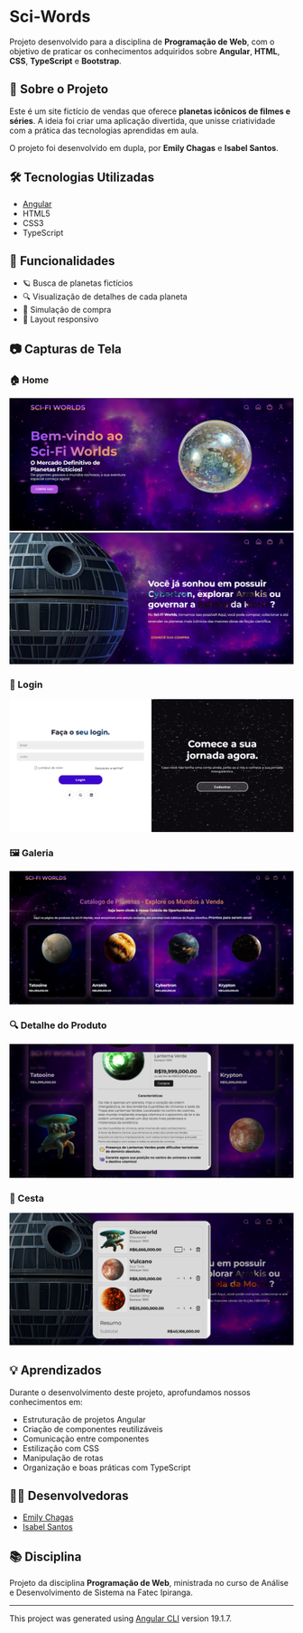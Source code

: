 # Sci-Words
Projeto desenvolvido para a disciplina de **Programação de Web**, com o objetivo de praticar os conhecimentos adquiridos sobre **Angular**, **HTML**, **CSS**, **TypeScript** e **Bootstrap**.

## 🚀 Sobre o Projeto

Este é um site fictício de vendas que oferece **planetas icônicos de filmes e séries**. A ideia foi criar uma aplicação divertida, que unisse criatividade com a prática das tecnologias aprendidas em aula.

O projeto foi desenvolvido em dupla, por **Emily Chagas** e **Isabel Santos**.

## 🛠️ Tecnologias Utilizadas

- [Angular](https://angular.io/)
- HTML5
- CSS3
- TypeScript

## 🎯 Funcionalidades

- 🪐 Busca de planetas fictícios
- 🔍 Visualização de detalhes de cada planeta
- 🛒 Simulação de compra
- 📱 Layout responsivo

## 📷 Capturas de Tela
### 🏠 Home
<img src="/assets/Home.png" alt="">
<img src="/assets/Home pt2.png" alt="">

### 🔐 Login
<img src="/assets/login.png" alt="">

### 🖼️ Galeria
<img src="/assets/galeria.png" alt="">

### 🔍 Detalhe do Produto
<img src="/assets/detalhe.png" alt="">

### 🛒 Cesta
<img src="/assets/cesta.png" alt="">

## 💡 Aprendizados

Durante o desenvolvimento deste projeto, aprofundamos nossos conhecimentos em:

- Estruturação de projetos Angular
- Criação de componentes reutilizáveis
- Comunicação entre componentes
- Estilização com CSS
- Manipulação de rotas
- Organização e boas práticas com TypeScript

## 👩‍💻 Desenvolvedoras

- [Emily Chagas](https://github.com/EmilyChagas)
- [Isabel Santos](https://github.com/Isabel2507)

## 📚 Disciplina

Projeto da disciplina **Programação de Web**, ministrada no curso de Análise e Desenvolvimento de Sistema na Fatec Ipiranga.

---
This project was generated using [Angular CLI](https://github.com/angular/angular-cli) version 19.1.7.

